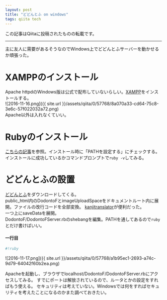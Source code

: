 ```yaml
---
layout: post
title: "どどんとふ on windows"
tags: qiita tech
---
```

この記事はQiitaに投稿されたものの転載です。

---
主に友人に需要があるそうなのでWindows上でどどんとふサーバーを動かせるか頑張った。

# XAMPPのインストール
Apache httpdのWindows版は公式で配布していないらしい。[XAMPP](https://www.apachefriends.org/jp/)をインストールする。  
![2016-11-16.png]({{ site.url }}/assets/qiita/0/57768/8a070a33-cd64-75c8-3e6c-57f022032a72.png)  
Apache以外は入れなくていい。

# Rubyのインストール

[こちらの記事](http://qiita.com/machu/items/91038f4d4a3b9b5bd6f1)を参照。インストール時に「PATHを設定する」にチェックする。  
インストールに成功しているかコマンドプロンプトで`ruby -v`してみる。

# どどんとふの設置

[どどんとふ](http://www.dodontof.com/index.php?option=com_content&view=article&id=246&Itemid=126)をダウンロードしてくる。  
public_html内のDodontoFとimageUploadSpaceをドキュメントルート内に展開。ファイルの改行コードを全部変換。  [kanjitranslator](http://www.kashim.com/kanjitranslator/)が便利だった。  
一つ上にsaveDataを展開。  
DodontoF/DodontoFServer.rbのshebangを編集。PATHを通してあるので`ruby`とだけ書けばいい。

#### 一行目

```ruby
#!ruby
```

![2016-11-17.png]({{ site.url }}/assets/qiita/0/57768/a1b95ec1-2693-a74c-9d79-64042f60b2ea.png)


Apacheを起動し、ブラウザでlocalhost/DodontoF/DodontoFServer.rbにアクセスしてみる。
すでにポートは解放されているので、ルータとかの設定をすればもう使える。
セキュリティは考えていない。Windowsでは何をすればセキュリティを考えたことになるのかまた調べておきたい。
